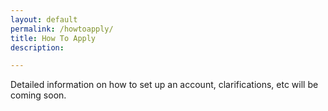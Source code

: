 ```yaml
---
layout: default
permalink: /howtoapply/
title: How To Apply
description: 

---
```


<!-- _pages/publications.md -->

Detailed information on how to set up an account, clarifications, etc will be coming soon.